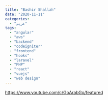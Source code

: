 ```yaml
---
title: "Bashir Shallah"
date: "2020-11-11"
categories:
  - "عربي"
tags:
  - "angular"
  - "aws"
  - "backend"
  - "codeigniter"
  - "frontend"
  - "hooks"
  - "laravel"
  - "PHP"
  - "react"
  - "vuejs"
  - "web design"
---
```


https://www.youtube.com/c/GoArabGo/featured
